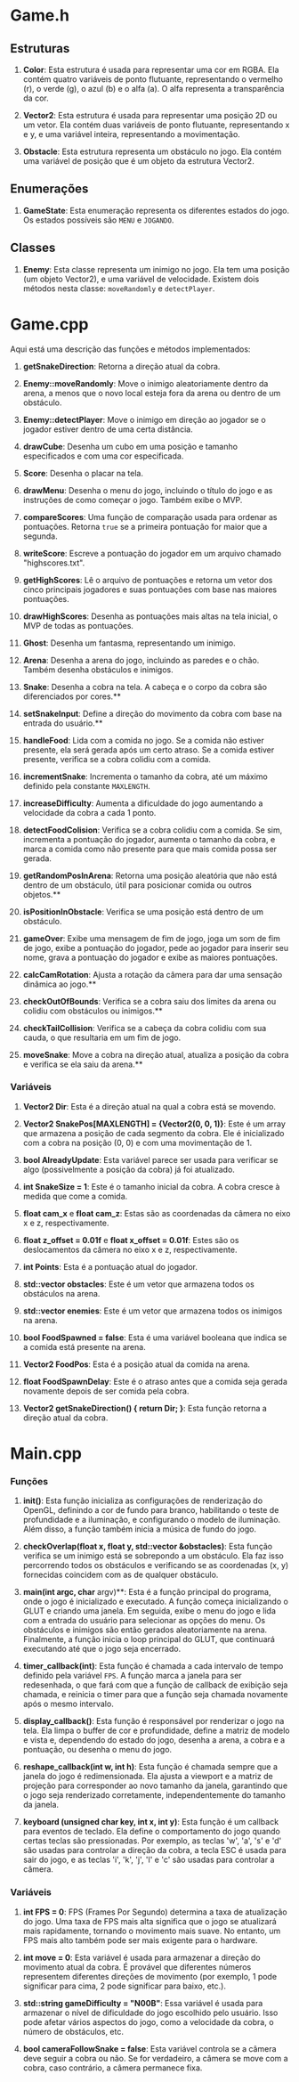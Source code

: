 # Game.h
## Estruturas

1. **Color**: Esta estrutura é usada para representar uma cor em RGBA. Ela contém quatro variáveis de ponto flutuante, representando o vermelho (r), o verde (g), o azul (b) e o alfa (a). O alfa representa a transparência da cor.

2. **Vector2**: Esta estrutura é usada para representar uma posição 2D ou um vetor. Ela contém duas variáveis de ponto flutuante, representando x e y, e uma variável inteira, representando a movimentação.

3. **Obstacle**: Esta estrutura representa um obstáculo no jogo. Ela contém uma variável de posição que é um objeto da estrutura Vector2.

## Enumerações

1. **GameState**: Esta enumeração representa os diferentes estados do jogo. Os estados possíveis são `MENU` e `JOGANDO`.

## Classes

1. **Enemy**: Esta classe representa um inimigo no jogo. Ela tem uma posição (um objeto Vector2), e uma variável de velocidade. Existem dois métodos nesta classe: `moveRandomly` e `detectPlayer`. 
# Game.cpp
Aqui está uma descrição das funções e métodos implementados:

1. **getSnakeDirection**: Retorna a direção atual da cobra.

2. **Enemy::moveRandomly**: Move o inimigo aleatoriamente dentro da arena, a menos que o novo local esteja fora da arena ou dentro de um obstáculo.

3. **Enemy::detectPlayer**: Move o inimigo em direção ao jogador se o jogador estiver dentro de uma certa distância.

4. **drawCube**: Desenha um cubo em uma posição e tamanho especificados e com uma cor especificada.

5. **Score**: Desenha o placar na tela.

6. **drawMenu**: Desenha o menu do jogo, incluindo o título do jogo e as instruções de como começar o jogo. Também exibe o MVP.

7. **compareScores**: Uma função de comparação usada para ordenar as pontuações. Retorna `true` se a primeira pontuação for maior que a segunda.

8. **writeScore**: Escreve a pontuação do jogador em um arquivo chamado "highscores.txt".

9. **getHighScores**: Lê o arquivo de pontuações e retorna um vetor dos cinco principais jogadores e suas pontuações com base nas maiores pontuações.

10. **drawHighScores**: Desenha as pontuações mais altas na tela inicial, o MVP de todas as pontuações.

11. **Ghost**: Desenha um fantasma, representando um inimigo.

12. **Arena**: Desenha a arena do jogo, incluindo as paredes e o chão. Também desenha obstáculos e inimigos.

13. **Snake**: Desenha a cobra na tela. A cabeça e o corpo da cobra são diferenciados por cores.**

14. **setSnakeInput**: Define a direção do movimento da cobra com base na entrada do usuário.**

15. **handleFood**: Lida com a comida no jogo. Se a comida não estiver presente, ela será gerada após um certo atraso. Se a comida estiver presente, verifica se a cobra colidiu com a comida.

16. **incrementSnake**: Incrementa o tamanho da cobra, até um máximo definido pela constante `MAXLENGTH`.

17. **increaseDifficulty**: Aumenta a dificuldade do jogo aumentando a velocidade da cobra a cada 1 ponto.

18. **detectFoodColision**: Verifica se a cobra colidiu com a comida. Se sim, incrementa a pontuação do jogador, aumenta o tamanho da cobra, e marca a comida como não presente para que mais comida possa ser gerada.

19. **getRandomPosInArena**: Retorna uma posição aleatória que não está dentro de um obstáculo, útil para posicionar comida ou outros objetos.**

20. **isPositionInObstacle**: Verifica se uma posição está dentro de um obstáculo.

21. **gameOver**: Exibe uma mensagem de fim de jogo, joga um som de fim de jogo, exibe a pontuação do jogador, pede ao jogador para inserir seu nome, grava a pontuação do jogador e exibe as maiores pontuações.

22. **calcCamRotation**: Ajusta a rotação da câmera para dar uma sensação dinâmica ao jogo.**

23. **checkOutOfBounds**: Verifica se a cobra saiu dos limites da arena ou colidiu com obstáculos ou inimigos.**

24. **checkTailCollision**: Verifica se a cabeça da cobra colidiu com sua cauda, o que resultaria em um fim de jogo.

25. **moveSnake**: Move a cobra na direção atual, atualiza a posição da cobra e verifica se ela saiu da arena.**

### Variáveis

1. **Vector2 Dir**: Esta é a direção atual na qual a cobra está se movendo.

2. **Vector2 SnakePos[MAXLENGTH] = {Vector2(0, 0, 1)}**: Este é um array que armazena a posição de cada segmento da cobra. Ele é inicializado com a cobra na posição (0, 0) e com uma movimentação de 1.

3. **bool AlreadyUpdate**: Esta variável parece ser usada para verificar se algo (possivelmente a posição da cobra) já foi atualizado.
  
9. **int SnakeSize = 1**: Este é o tamanho inicial da cobra. A cobra cresce à medida que come a comida.

10. **float cam_x** e **float cam_z**: Estas são as coordenadas da câmera no eixo x e z, respectivamente.

11. **float z_offset = 0.01f** e **float x_offset = 0.01f**: Estes são os deslocamentos da câmera no eixo x e z, respectivamente.

12. **int Points**: Esta é a pontuação atual do jogador.

13. **std::vector<Obstacle> obstacles**: Este é um vetor que armazena todos os obstáculos na arena.

14. **std::vector<Enemy> enemies**: Este é um vetor que armazena todos os inimigos na arena.

15. **bool FoodSpawned = false**: Esta é uma variável booleana que indica se a comida está presente na arena.

16. **Vector2 FoodPos**: Esta é a posição atual da comida na arena.

17. **float FoodSpawnDelay**: Este é o atraso antes que a comida seja gerada novamente depois de ser comida pela cobra.

18. **Vector2 getSnakeDirection() { return Dir; }**: Esta função retorna a direção atual da cobra.

# Main.cpp

### Funções

1. **init()**: Esta função inicializa as configurações de renderização do OpenGL, definindo a cor de fundo para branco, habilitando o teste de profundidade e a iluminação, e configurando o modelo de iluminação. Além disso, a função também inicia a música de fundo do jogo.

2. **checkOverlap(float x, float y, std::vector<Obstacle> &obstacles)**: Esta função verifica se um inimigo está se sobrepondo a um obstáculo. Ela faz isso percorrendo todos os obstáculos e verificando se as coordenadas (x, y) fornecidas coincidem com as de qualquer obstáculo.

3. **main(int argc, char** argv)**: Esta é a função principal do programa, onde o jogo é inicializado e executado. A função começa inicializando o GLUT e criando uma janela. Em seguida, exibe o menu do jogo e lida com a entrada do usuário para selecionar as opções do menu. Os obstáculos e inimigos são então gerados aleatoriamente na arena. Finalmente, a função inicia o loop principal do GLUT, que continuará executando até que o jogo seja encerrado.

4. **timer_callback(int)**: Esta função é chamada a cada intervalo de tempo definido pela variável `FPS`. A função marca a janela para ser redesenhada, o que fará com que a função de callback de exibição seja chamada, e reinicia o timer para que a função seja chamada novamente após o mesmo intervalo.

5. **display_callback()**: Esta função é responsável por renderizar o jogo na tela. Ela limpa o buffer de cor e profundidade, define a matriz de modelo e vista e, dependendo do estado do jogo, desenha a arena, a cobra e a pontuação, ou desenha o menu do jogo.

6. **reshape_callback(int w, int h)**: Esta função é chamada sempre que a janela do jogo é redimensionada. Ela ajusta a viewport e a matriz de projeção para corresponder ao novo tamanho da janela, garantindo que o jogo seja renderizado corretamente, independentemente do tamanho da janela.

7. **keyboard (unsigned char key, int x, int y)**: Esta função é um callback para eventos de teclado. Ela define o comportamento do jogo quando certas teclas são pressionadas. Por exemplo, as teclas 'w', 'a', 's' e 'd' são usadas para controlar a direção da cobra, a tecla ESC é usada para sair do jogo, e as teclas 'i', 'k', 'j', 'l' e 'c' são usadas para controlar a câmera.

### Variáveis

1. **int FPS = 0**: FPS (Frames Por Segundo) determina a taxa de atualização do jogo. Uma taxa de FPS mais alta significa que o jogo se atualizará mais rapidamente, tornando o movimento mais suave. No entanto, um FPS mais alto também pode ser mais exigente para o hardware.

2. **int move = 0**: Esta variável é usada para armazenar a direção do movimento atual da cobra. É provável que diferentes números representem diferentes direções de movimento (por exemplo, 1 pode significar para cima, 2 pode significar para baixo, etc.).

3. **std::string gameDifficulty = "N00B"**: Essa variável é usada para armazenar o nível de dificuldade do jogo escolhido pelo usuário. Isso pode afetar vários aspectos do jogo, como a velocidade da cobra, o número de obstáculos, etc.

4. **bool cameraFollowSnake = false**: Esta variável controla se a câmera deve seguir a cobra ou não. Se for verdadeiro, a câmera se move com a cobra, caso contrário, a câmera permanece fixa.
